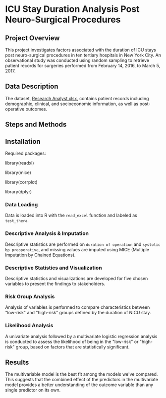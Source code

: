 # ICU Stay Duration Analysis Post Neuro-Surgical Procedures

## Project Overview
This project investigates factors associated with the duration of ICU stays post neuro-surgical procedures in ten tertiary hospitals in New York City. An observational study was conducted using random sampling to retrieve patient records for surgeries performed from February 14, 2016, to March 5, 2017. 

## Data Description
The dataset, [Research Analyst.xlsx](https://github.com/Beh-naz/ICU-Stay-Duration-Analysis-Post-Neuro-Surgical-Procedures/blob/main/Research%20Analyst.xlsx), contains patient records including demographic, clinical, and socioeconomic information, as well as post-operative outcomes.

## Steps and Methods

## Installation
Required packages:

library(readxl)


library(mice)


library(corrplot)


library(dplyr)

###  Data Loading
Data is loaded into R with the `read_excel` function and labeled as `test_thera`.

### Descriptive Analysis & Imputation
Descriptive statistics are performed on `duration of operation` and `systolic bp preoperative`, and missing values are imputed using MICE (Multiple Imputation by Chained Equations).

### Descriptive Statistics and Visualization
Descriptive statistics and visualizations are developed for five chosen variables to present the findings to stakeholders.

###  Risk Group Analysis
Analysis of variables is performed to compare characteristics between "low-risk" and "high-risk" groups defined by the duration of NICU stay.

###  Likelihood Analysis
A univariate analysis followed by a multivariate logistic regression analysis is conducted to assess the likelihood of being in the "low-risk" or "high-risk" group, based on factors that are statistically significant.

## Results
The multivariable model is the best fit among the models we've compared. This suggests that the combined effect of the predictors in the multivariate model provides a better understanding of the outcome variable than any single predictor on its own.





